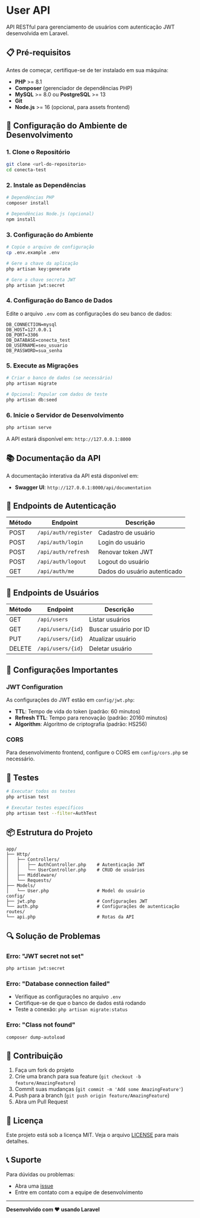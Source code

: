 # User API

API RESTful para gerenciamento de usuários com autenticação JWT desenvolvida em Laravel.

## 📋 Pré-requisitos

Antes de começar, certifique-se de ter instalado em sua máquina:

- **PHP** >= 8.1
- **Composer** (gerenciador de dependências PHP)
- **MySQL** >= 8.0 ou **PostgreSQL** >= 13
- **Git**
- **Node.js** >= 16 (opcional, para assets frontend)

## 🚀 Configuração do Ambiente de Desenvolvimento

### 1. Clone o Repositório

```bash
git clone <url-do-repositorio>
cd conecta-test
```

### 2. Instale as Dependências

```bash
# Dependências PHP
composer install

# Dependências Node.js (opcional)
npm install
```

### 3. Configuração do Ambiente

```bash
# Copie o arquivo de configuração
cp .env.example .env

# Gere a chave da aplicação
php artisan key:generate

# Gere a chave secreta JWT
php artisan jwt:secret
```

### 4. Configuração do Banco de Dados

Edite o arquivo `.env` com as configurações do seu banco de dados:

```env
DB_CONNECTION=mysql
DB_HOST=127.0.0.1
DB_PORT=3306
DB_DATABASE=conecta_test
DB_USERNAME=seu_usuario
DB_PASSWORD=sua_senha
```

### 5. Execute as Migrações

```bash
# Criar o banco de dados (se necessário)
php artisan migrate

# Opcional: Popular com dados de teste
php artisan db:seed
```

### 6. Inicie o Servidor de Desenvolvimento

```bash
php artisan serve
```

A API estará disponível em: `http://127.0.0.1:8000`

## 📚 Documentação da API

A documentação interativa da API está disponível em:

- **Swagger UI**: `http://127.0.0.1:8000/api/documentation`

## 🔐 Endpoints de Autenticação

| Método | Endpoint | Descrição |
|--------|----------|----------|
| POST | `/api/auth/register` | Cadastro de usuário |
| POST | `/api/auth/login` | Login do usuário |
| POST | `/api/auth/refresh` | Renovar token JWT |
| POST | `/api/auth/logout` | Logout do usuário |
| GET | `/api/auth/me` | Dados do usuário autenticado |

## 👥 Endpoints de Usuários

| Método | Endpoint | Descrição |
|--------|----------|----------|
| GET | `/api/users` | Listar usuários |
| GET | `/api/users/{id}` | Buscar usuário por ID |
| PUT | `/api/users/{id}` | Atualizar usuário |
| DELETE | `/api/users/{id}` | Deletar usuário |

## 🔧 Configurações Importantes

### JWT Configuration

As configurações do JWT estão em `config/jwt.php`:

- **TTL**: Tempo de vida do token (padrão: 60 minutos)
- **Refresh TTL**: Tempo para renovação (padrão: 20160 minutos)
- **Algorithm**: Algoritmo de criptografia (padrão: HS256)

### CORS

Para desenvolvimento frontend, configure o CORS em `config/cors.php` se necessário.

## 🧪 Testes

```bash
# Executar todos os testes
php artisan test

# Executar testes específicos
php artisan test --filter=AuthTest
```

## 📦 Estrutura do Projeto

```
app/
├── Http/
│   ├── Controllers/
│   │   ├── AuthController.php    # Autenticação JWT
│   │   └── UserController.php    # CRUD de usuários
│   ├── Middleware/
│   └── Requests/
├── Models/
│   └── User.php                  # Model do usuário
config/
├── jwt.php                       # Configurações JWT
└── auth.php                      # Configurações de autenticação
routes/
└── api.php                       # Rotas da API
```

## 🔍 Solução de Problemas

### Erro: "JWT secret not set"
```bash
php artisan jwt:secret
```

### Erro: "Database connection failed"
- Verifique as configurações no arquivo `.env`
- Certifique-se de que o banco de dados está rodando
- Teste a conexão: `php artisan migrate:status`

### Erro: "Class not found"
```bash
composer dump-autoload
```

## 🤝 Contribuição

1. Faça um fork do projeto
2. Crie uma branch para sua feature (`git checkout -b feature/AmazingFeature`)
3. Commit suas mudanças (`git commit -m 'Add some AmazingFeature'`)
4. Push para a branch (`git push origin feature/AmazingFeature`)
5. Abra um Pull Request

## 📄 Licença

Este projeto está sob a licença MIT. Veja o arquivo [LICENSE](LICENSE) para mais detalhes.

## 📞 Suporte

Para dúvidas ou problemas:

- Abra uma [issue](../../issues)
- Entre em contato com a equipe de desenvolvimento

---

**Desenvolvido com ❤️ usando Laravel**